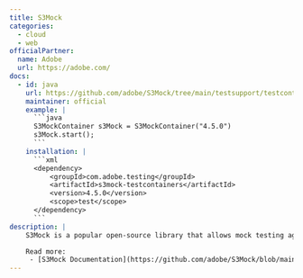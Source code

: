 ```yaml
---
title: S3Mock
categories:
  - cloud
  - web
officialPartner:
  name: Adobe
  url: https://adobe.com/
docs:
  - id: java
    url: https://github.com/adobe/S3Mock/tree/main/testsupport/testcontainers
    maintainer: official
    example: |
      ```java
      S3MockContainer s3Mock = S3MockContainer("4.5.0")
      s3Mock.start();
      ```
    installation: |
      ```xml
      <dependency>
          <groupId>com.adobe.testing</groupId>
          <artifactId>s3mock-testcontainers</artifactId>
          <version>4.5.0</version>
          <scope>test</scope>
      </dependency>
      ```
description: |
    S3Mock is a popular open-source library that allows mock testing against many S3 APIs.

    Read more:
     - [S3Mock Documentation](https://github.com/adobe/S3Mock/blob/main/README.md)
---
```

